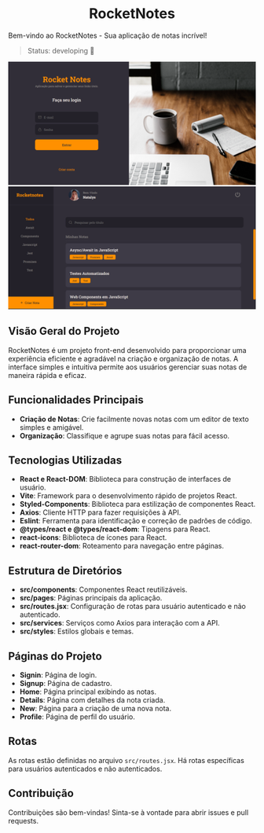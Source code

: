  <h1 align= "center">RocketNotes</h1>

Bem-vindo ao RocketNotes - Sua aplicação de notas incrível!

 > Status: developing 🚧

 <img src="./src/assets/Captura de tela 2024-01-13 132447.png">
  <img src="./src//assets/Captura de tela 2024-01-13 133335.png">

## Visão Geral do Projeto

RocketNotes é um projeto front-end desenvolvido para proporcionar uma experiência eficiente e agradável na criação e organização de notas. A interface simples e intuitiva permite aos usuários gerenciar suas notas de maneira rápida e eficaz.

## Funcionalidades Principais

- **Criação de Notas**: Crie facilmente novas notas com um editor de texto simples e amigável.
- **Organização**: Classifique e agrupe suas notas para fácil acesso.


## Tecnologias Utilizadas

- **React e React-DOM**: Biblioteca para construção de interfaces de usuário.
- **Vite**: Framework para o desenvolvimento rápido de projetos React.
- **Styled-Components**: Biblioteca para estilização de componentes React.
- **Axios**: Cliente HTTP para fazer requisições à API.
- **Eslint**: Ferramenta para identificação e correção de padrões de código.
- **@types/react e @types/react-dom**: Tipagens para React.
- **react-icons**: Biblioteca de ícones para React.
- **react-router-dom**: Roteamento para navegação entre páginas.


## Estrutura de Diretórios

- **src/components**: Componentes React reutilizáveis.
- **src/pages**: Páginas principais da aplicação.
- **src/routes.jsx**: Configuração de rotas para usuário autenticado e não autenticado.
- **src/services**: Serviços como Axios para interação com a API.
- **src/styles**: Estilos globais e temas.

## Páginas do Projeto

- **Signin**: Página de login.
- **Signup**: Página de cadastro.
- **Home**: Página principal exibindo as notas.
- **Details**: Página com detalhes da nota criada.
- **New**: Página para a criação de uma nova nota.
- **Profile**: Página de perfil do usuário.

## Rotas

As rotas estão definidas no arquivo `src/routes.jsx`. Há rotas específicas para usuários autenticados e não autenticados.

## Contribuição

Contribuições são bem-vindas! Sinta-se à vontade para abrir issues e pull requests.



